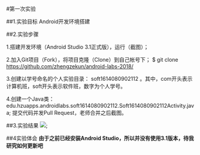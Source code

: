 #第一次实验 

##1.实验目标 
Android开发环境搭建 

##2.实验步骤 

1.搭建开发环境（Android Studio 3.1正式版），运行（截图）； 

2.加入Git项目（Fork），将项目克隆（Clone）到自己帐号下； 
$ git clone https://github.com/zhengzekun/android-labs-2018/ 

3.创建以学号命名的个人实验目录： soft1614080902112 。其中，com开头表示计算机班，soft开头表示软件班，数字为个人学号。 

4.创建一个Java类：edu.hzuapps.androidlabs.soft1614080902112.Soft1614080902112Activity.java;
提交代码并发Pull Request，老师合并之后截图。 

##3.实验结果 
![](https://github.com/zhengzekun/android-labs-2018/blob/master/soft1614080902112/soft1614080902112.PNG);

##4实验体会 
**由于之前已经安装Android Studio，所以并没有使用3.1版本，待我研究如何更新吧**
